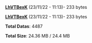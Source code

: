 [**LhVTBexK**](/data/LhVTBexK.txt) (23/11/22 - 11:13)- 233 bytes

[**LhVTBexK**](/data/LhVTBexK.txt) (23/11/22 - 11:13)- 233 bytes

**Total Datas**: 4487

**Total Size**: 24.36 MB / 24.4 MB